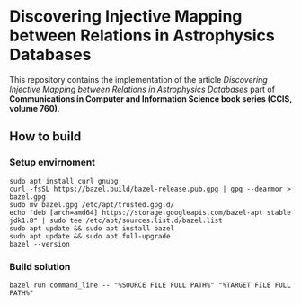 # Discovering Injective Mapping between Relations in Astrophysics Databases

<p> This repository contains the implementation of the article <i> Discovering Injective Mapping between Relations in Astrophysics Databases </i> part of <b>Communications in Computer and Information Science book series (CCIS, volume 760)</b>.</p>

## How to build

### Setup envirnoment
```
sudo apt install curl gnupg
curl -fsSL https://bazel.build/bazel-release.pub.gpg | gpg --dearmor > bazel.gpg
sudo mv bazel.gpg /etc/apt/trusted.gpg.d/
echo "deb [arch=amd64] https://storage.googleapis.com/bazel-apt stable jdk1.8" | sudo tee /etc/apt/sources.list.d/bazel.list
sudo apt update && sudo apt install bazel
sudo apt update && sudo apt full-upgrade
bazel --version
```
### Build solution
```
bazel run command_line -- "%SOURCE FILE FULL PATH%" "%TARGET FILE FULL PATH%"
```